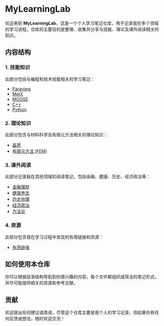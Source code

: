 # MyLearningLab

欢迎来到 **MyLearningLab**，这是一个个人学习笔记仓库，用于记录我在多个领域的学习进程。仓库的主要目的是整理、收集并分享与技能、理论及课外阅读相关的知识。

## 内容结构

### 1. **技能知识**
此部分包括与编程和技术技能相关的学习笔记：
- [Paraview](skills/Paraview.md)
- [MetX](skills/MTEX.md)
- [MOOSE](skills/MOOSE.md)
- [C++](skills/C++.md)
- [Python](skills/Python.md)

### 2. **理论知识**
此部分包含与材料科学及有限元方法相关的理论知识：
- [晶界](theories/GB-Rex-GG.md)
- [有限元方法 (FEM)](theories/FEM.md)

### 3. **课外阅读**
此部分记录我在其他领域的阅读笔记，包括金融、健康、历史、经济政治等：
- [金融理财](课外阅读/金融理财.md)
- [健康养生](课外阅读/健康养生.md)
- [历史地理](课外阅读/历史地理.md)
- [经济政治](课外阅读/经济政治.md)
- [方法论](课外阅读/方法论.md)

### 4. **资源**
此部分包含我在学习过程中发现的有用链接和资源：
- [有用链接](resources/UsefulLinks.md)

## 如何使用本仓库

你可以根据目录结构导航到你感兴趣的内容，每个文件都组织成简洁的笔记形式，并尽可能提供相关的资源和参考文献。

## 贡献

欢迎提出任何建议或改进，尽管这个仓库主要是我个人的学习记录，但如果你有任何反馈或想法，随时欢迎交流！
